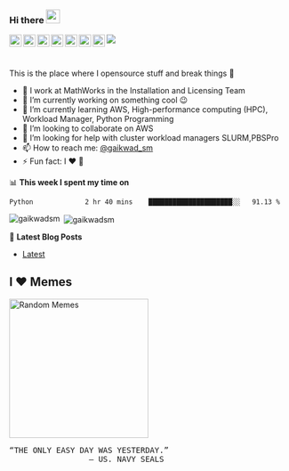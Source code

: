 ### Hi there <a href="https://www.gaikwad.xyz/"><img src="https://media.giphy.com/media/hvRJCLFzcasrR4ia7z/giphy.gif" width="25px"></a>

<a href="https://www.linkedin.com/in/gaikwadsm/">
  <img align="left" alt="Sandeep's LinkdeIN" width="22px" src="https://cdn.jsdelivr.net/npm/simple-icons@v3/icons/linkedin.svg" />
</a>
<a href="https://twitter.com/gaikwad_sm">
  <img align="left" alt="Sandeep Gaikwad | Twitter" width="22px" src="https://cdn.jsdelivr.net/npm/simple-icons@v3/icons/twitter.svg" />
</a>
<a href="https://t.me/gaikwadsm">
  <img align="left" alt="Sandeep's Telegram" width="22px" src="https://cdn.jsdelivr.net/npm/simple-icons@v3/icons/telegram.svg" />
</a>
<a href="https://www.instagram.com/sandeep_mg">
  <img align="left" alt="Sandeep's Instagram" width="22px" src="https://cdn.jsdelivr.net/npm/simple-icons@v3/icons/instagram.svg" />
</a>
<a href="https://www.reddit.com/user/gaikwadsm/">
  <img align="left" alt="Sandeep's Reddit" width="22px" src="https://cdn.jsdelivr.net/npm/simple-icons@v3/icons/reddit.svg" />
</a>
<a href="https://discord.gg/36P6HK8">
  <img align="left" alt="Sandeep's Discord" width="22px" src="https://cdn.jsdelivr.net/npm/simple-icons@v3/icons/discord.svg" />
</a>
<a href="https://leetcode.com/gaikwadsm/">
  <img align="left" alt="Sandeep's Leetcode" width="22px" src="https://cdn.jsdelivr.net/npm/simple-icons@v3/icons/leetcode.svg" />
</a>

![](https://visitor-badge.glitch.me/badge?page_id=gaikwadsm.gaikwadsm)

<br />

<!--
- 🔭 I’m currently working on ...
- 🌱 I’m currently learning ...
- 👯 I’m looking to collaborate on ...
- 🤔 I’m looking for help with ...
- 💬 Ask me about ...
- 📫 How to reach me: ...
- 😄 Pronouns: ...
- ⚡ Fun fact: ...
-->

This is the place where I opensource stuff and break things :rofl:

- 💼 I work at MathWorks in the Installation and Licensing Team
- 🔭 I’m currently working on something cool :wink:
- 🌱 I’m currently learning AWS, High-performance computing (HPC), Workload Manager, Python Programming
- 👯 I’m looking to collaborate on AWS
- 🤔 I’m looking for help with cluster workload managers SLURM,PBSPro
- 📫 How to reach me: [@gaikwad_sm](https://twitter.com/gaikwad_sm)
- ⚡ Fun fact: I :heart: :poultry_leg:

📊 **This week I spent my time on**
<!--START_SECTION:waka-->
```text
Python             2 hr 40 mins    █████████████████████░░   91.13 % 
```
<!--END_SECTION:waka-->

<p><img align="left" src="https://github-readme-stats.vercel.app/api/top-langs/?username=gaikwadsm&layout=compact&theme=dark" alt="gaikwadsm" /></p>
<p>&nbsp;<img align="center" src="https://github-readme-stats.vercel.app/api?username=gaikwadsm&show_icons=true&theme=dark" alt="gaikwadsm" /></p>

📕 **Latest Blog Posts**
<!-- BLOG-POST-LIST:START -->
- [Latest](https://www.gaikwad.xyz/)
<!-- BLOG-POST-LIST:END -->


## I ❤️ Memes

<img alt="Random Memes" height="250px" src="https://www.ohidur.com/memes/random.jpg?_n=4">

<pre>
“THE ONLY EASY DAY WAS YESTERDAY.” 
                 — US. NAVY SEALS
</pre>
